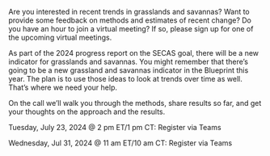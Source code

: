 Are you interested in recent trends in grasslands and savannas? Want to provide some feedback on methods and estimates of recent change? Do you have an hour to join a virtual meeting? If so, please sign up for one of the upcoming virtual meetings. 

As part of the 2024 progress report on the SECAS goal, there will be a new indicator for grasslands and savannas. You might remember that there’s going to be a new grassland and savannas indicator in the Blueprint this year. The plan is to use those ideas to look at trends over time as well. That’s where we need your help. 

On the call we’ll walk you through the methods, share results so far, and get your thoughts on the approach and the results. 

Tuesday, July 23, 2024 @ 2 pm ET/1 pm CT: Register via Teams 

Wednesday, Jul 31, 2024 @ 11 am ET/10 am CT: Register via Teams 